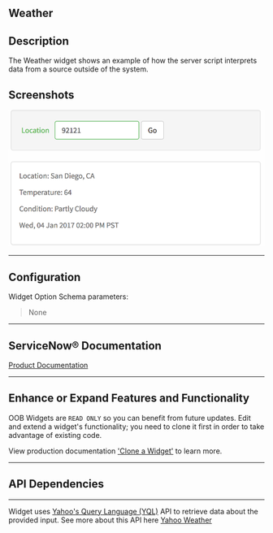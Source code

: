 ##  Weather

## Description

The Weather widget shows an example of how the server script interprets data from a source outside of the system.

## Screenshots
![alt text](../images/WidgetWeather.png "Widget Weather")

---
## Configuration

Widget Option Schema parameters:
> None

---
## ServiceNow® Documentation
[Product Documentation](https://docs.servicenow.com/search?q=Weather+widget) 

---
## Enhance or Expand Features and Functionality

OOB Widgets are `READ ONLY` so you can benefit from future updates. Edit and extend a widget's functionality; you need to clone it first in order to take advantage of existing code.

View production documentation ['Clone a Widget'](https://docs.servicenow.com/search?q=Clone+a+Widget) to learn more.

---
## API Dependencies
---
Widget uses [Yahoo's Query Language (YQL)](https://developer.yahoo.com/yql/) API to retrieve data about the provided input.  See more about this API here [Yahoo Weather](https://developer.yahoo.com/weather/)

